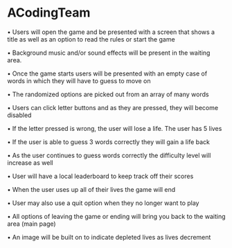 # ACodingTeam

•	Users will open the game and be presented with a screen that shows a title as well as an option to read the rules or start the game 

•	Background music and/or sound effects will be present in the waiting area. 

•	Once the game starts users will be presented with an empty case of words in which they will have to guess to move on

•	The randomized options are picked out from an array of many words 

•	Users can click letter buttons and as they are pressed, they will become disabled

•	If the letter pressed is wrong, the user will lose a life. The user has 5 lives

•	If the user is able to guess 3 words correctly they will gain a life back

•	As the user continues to guess words correctly the difficulty level will increase as well 

•	User will have a local leaderboard to keep track off their scores

•	When the user uses up all of their lives the game will end 

•	User may also use a quit option when they no longer want to play 

•	All options of leaving the game or ending will bring you back to the waiting area (main page)

• An image will be built on to indicate depleted lives as lives decrement
